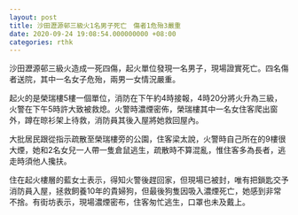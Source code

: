 ```yaml
---
layout: post
title: 沙田瀝源邨三級火1名男子死亡　傷者1危殆3嚴重
date: 2020-09-24 19:08:54.000000000 +08:00
categories: rthk
---
```


沙田瀝源邨三級火造成一死四傷，起火單位發現一名男子，現場證實死亡。四名傷者送院，其中一名女子危殆，兩男一女情況嚴重。

起火的是榮瑞樓5樓一個單位，消防在下午約4時接報，4時20分將火升為三級，火警在下午5時許大致被救熄。火警時濃煙密佈，榮瑞樓其中一名女住客爬出窗外，蹲在晾衫架上待救，消防員其後入屋將她救回屋內。

大批居民跟從指示疏散至榮瑞樓旁的公園，住客梁太說，火警時自己所在的9樓很大煙，她和2名女兒一人帶一隻倉鼠逃生，疏散時不算混亂，惟住客多為長者，逃走時須他人攙扶。

住在起火樓層的藍女士表示，得知火警後趕回家，但現場已被封，唯有把鎖匙交予消防員入屋，拯救飼養10年的貴婦狗，但最後狗隻因吸入濃煙死亡，她感到非常不捨。有街坊表示，現場濃煙密布，住客匆忙逃生，口罩也未及戴上。
